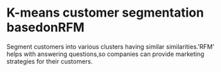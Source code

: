 # K-means customer segmentation basedonRFM

Segment customers into various clusters having similar similarities.'RFM' helps with answering questions,so companies can provide marketing strategies for their customers.
